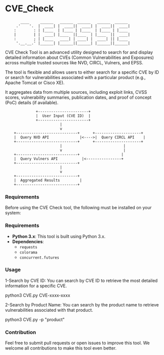 # CVE_Check
           ____     ______   ______  ______   ______  ______
         .'    '.  |  ____| |  ____||  ____| |  ____||  ____|
        :        : | |____  | |____ | |____  | |____ | |____
        |        | |  ____| |____  ||____  | |____  ||  ____|
        :        ; | |____   ____| | ____| |  ____| || |____
         '.__.__.' |______| |______||______| |______||______|

CVE Check Tool is an advanced utility designed to search for and display detailed information about CVEs (Common Vulnerabilities and Exposures) across multiple trusted sources like NVD, CIRCL, Vulners, and EPSS. 

The tool is flexible and allows users to either search for a specific CVE by ID or search for vulnerabilities associated with a particular product (e.g., Apache Tomcat or Cisco XE). 

It aggregates data from multiple sources, including exploit links, CVSS scores, vulnerability summaries, publication dates, and proof of concept (PoC) details (if available).

                  +-----------------------+
                  |  User Input (CVE ID)  |
                  +-----------------------+
                             |
                             v
        +----------------------------+      +---------------------+
        |  Query NVD API              |<---->|  Query CIRCL API    |
        +----------------------------+      +---------------------+
                             |                            |
                             v                            |
        +----------------------------+                   |
        |  Query Vulners API           |<----------------+
        +----------------------------+
                             |
                             v
        +----------------------------+
        |  Aggregated Results         |
        +----------------------------+


### Requirements
Before using the CVE Check tool, the following must be installed on your system:

### Requirements
- **Python 3.x**: This tool is built using Python 3.x.
- **Dependencies**:
  - `requests`
  - `colorama`
  - `concurrent.futures`


### Usage

1-Search by CVE ID: You can search by CVE ID to retrieve the most detailed information for a specific CVE.

python3 CVE.py CVE-xxxx-xxxx

2-Search by Product Name: You can search by the product name to retrieve vulnerabilities associated with that product.

python3 CVE.py -p "product"


### Contribution
Feel free to submit pull requests or open issues to improve this tool. We welcome all contributions to make this tool even better.

